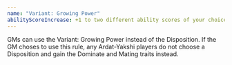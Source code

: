 ```yaml
---
name: "Variant: Growing Power"
abilityScoreIncrease: +1 to two different ability scores of your choice
---
```

GMs can use the Variant: Growing Power instead of the Disposition. If the GM choses to use this rule, any Ardat-Yakshi
players do not choose a Disposition and gain the Dominate and Mating traits instead.
